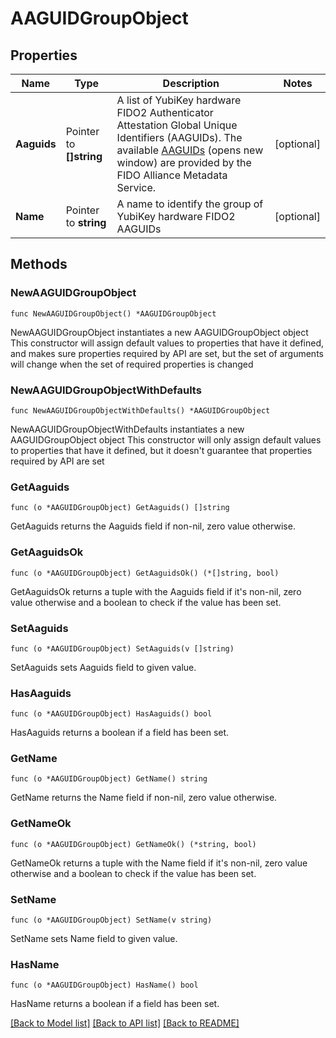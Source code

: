 # AAGUIDGroupObject

## Properties

Name | Type | Description | Notes
------------ | ------------- | ------------- | -------------
**Aaguids** | Pointer to **[]string** | A list of YubiKey hardware FIDO2 Authenticator Attestation Global Unique Identifiers (AAGUIDs). The available [AAGUIDs](https://support.yubico.com/hc/en-us/articles/360016648959-YubiKey-Hardware-FIDO2-AAGUIDs) (opens new window) are provided by the FIDO Alliance Metadata Service. | [optional] 
**Name** | Pointer to **string** | A name to identify the group of YubiKey hardware FIDO2 AAGUIDs | [optional] 

## Methods

### NewAAGUIDGroupObject

`func NewAAGUIDGroupObject() *AAGUIDGroupObject`

NewAAGUIDGroupObject instantiates a new AAGUIDGroupObject object
This constructor will assign default values to properties that have it defined,
and makes sure properties required by API are set, but the set of arguments
will change when the set of required properties is changed

### NewAAGUIDGroupObjectWithDefaults

`func NewAAGUIDGroupObjectWithDefaults() *AAGUIDGroupObject`

NewAAGUIDGroupObjectWithDefaults instantiates a new AAGUIDGroupObject object
This constructor will only assign default values to properties that have it defined,
but it doesn't guarantee that properties required by API are set

### GetAaguids

`func (o *AAGUIDGroupObject) GetAaguids() []string`

GetAaguids returns the Aaguids field if non-nil, zero value otherwise.

### GetAaguidsOk

`func (o *AAGUIDGroupObject) GetAaguidsOk() (*[]string, bool)`

GetAaguidsOk returns a tuple with the Aaguids field if it's non-nil, zero value otherwise
and a boolean to check if the value has been set.

### SetAaguids

`func (o *AAGUIDGroupObject) SetAaguids(v []string)`

SetAaguids sets Aaguids field to given value.

### HasAaguids

`func (o *AAGUIDGroupObject) HasAaguids() bool`

HasAaguids returns a boolean if a field has been set.

### GetName

`func (o *AAGUIDGroupObject) GetName() string`

GetName returns the Name field if non-nil, zero value otherwise.

### GetNameOk

`func (o *AAGUIDGroupObject) GetNameOk() (*string, bool)`

GetNameOk returns a tuple with the Name field if it's non-nil, zero value otherwise
and a boolean to check if the value has been set.

### SetName

`func (o *AAGUIDGroupObject) SetName(v string)`

SetName sets Name field to given value.

### HasName

`func (o *AAGUIDGroupObject) HasName() bool`

HasName returns a boolean if a field has been set.


[[Back to Model list]](../README.md#documentation-for-models) [[Back to API list]](../README.md#documentation-for-api-endpoints) [[Back to README]](../README.md)


